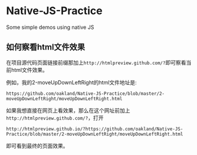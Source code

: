 # Native-JS-Practice
Some simple demos using native JS

## 如何察看html文件效果

在项目源代码页面链接前缀那加上`http://htmlpreview.github.com/?`即可察看当前html文件效果。

例如，我的2-moveUpDownLeftRight的html文件地址是:

`https://github.com/oakland/Native-JS-Practice/blob/master/2-moveUpDownLeftRight/moveUpDownLeftRight.html`

如果我想直接在网页上看效果，那么在这个网址前加上`http://htmlpreview.github.com/?`，打开

`http://htmlpreview.github.io/?https://github.com/oakland/Native-JS-Practice/blob/master/2-moveUpDownLeftRight/moveUpDownLeftRight.html`

即可看到最终的页面效果。